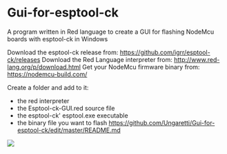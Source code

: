 # Gui-for-esptool-ck
A program written in Red language to create a GUI for flashing NodeMcu boards with esptool-ck in Windows

Download the esptool-ck release from: https://github.com/igrr/esptool-ck/releases
Download the Red Language interpreter from: http://www.red-lang.org/p/download.html
Get your NodeMcu firmware binary from: https://nodemcu-build.com/

Create a folder and add to it:
* the red interpreter
* the Esptool-ck-GUI.red source file
* the esptool-ck' esptool.exe executable
* the binary file you want to flash
https://github.com/Ungaretti/Gui-for-esptool-ck/edit/master/README.md

<img src="https://github.com/Ungaretti/Gui-for-esptool-ck/assets/folderview.jpg">

